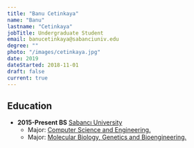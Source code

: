 ```yaml
---
title: "Banu Cetinkaya"
name: "Banu"
lastname: "Cetinkaya"
jobTitle: Undergraduate Student
email: banucetinkaya@sabanciuniv.edu
degree: ""
photo: "/images/cetinkaya.jpg"
date: 2019
dateStarted: 2018-11-01
draft: false
current: true
---
```


## Education

* **2015-Present BS** [Sabancı University](https://www.sabanciuniv.edu/en/)
    * Major: [Computer Science and Engineering.](https://cs.sabanciuniv.edu/en)
	* Major: [Molecular Biology, Genetics and Bioengineering.](https://bio.sabanciuniv.edu/en)

